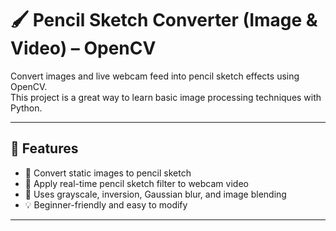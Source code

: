 # 🖌️ Pencil Sketch Converter (Image & Video) – OpenCV

Convert images and live webcam feed into pencil sketch effects using OpenCV.  
This project is a great way to learn basic image processing techniques with Python.

---

## 🔧 Features

- 🎨 Convert static images to pencil sketch
- 🎥 Apply real-time pencil sketch filter to webcam video
- 🧠 Uses grayscale, inversion, Gaussian blur, and image blending
- 💡 Beginner-friendly and easy to modify

---
